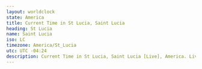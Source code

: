 ```yaml
---
layout: worldclock
state: America
title: Current Time in St Lucia, Saint Lucia
heading: St Lucia
name: Saint Lucia
iso: LC
timezone: America/St_Lucia
utc: UTC -04:24
description: Current Time in St Lucia, Saint Lucia [Live], America. Live update now time in St Lucia, timezone America/St_Lucia, UTC -04:24, Country ISO code & Current Local Time.
---
```


